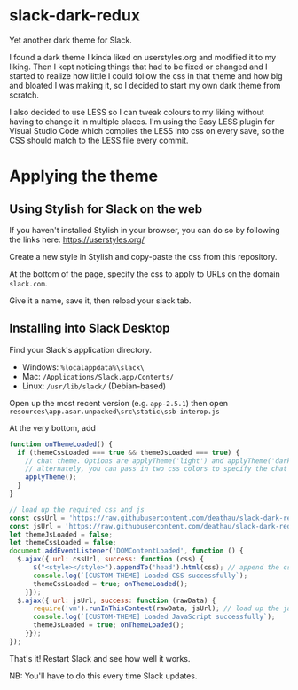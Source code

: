# slack-dark-redux
Yet another dark theme for Slack.

I found a dark theme I kinda liked on userstyles.org and modified it to my liking. Then I kept noticing things that had to be fixed or changed and I started to realize how little I could follow the css in that theme and how big and bloated I was making it, so I decided to start my own dark theme from scratch.

I also decided to use LESS so I can tweak colours to my liking without having to change it in multiple places. I'm using the Easy LESS plugin for Visual Studio Code which compiles the LESS into css on every save, so the CSS should match to the LESS file every commit.

# Applying the theme
## Using Stylish for Slack on the web

If you haven't installed Stylish in your browser, you can do so by following the links here: https://userstyles.org/

Create a new style in Stylish and copy-paste the css from this repository.

At the bottom of the page, specify the css to apply to URLs on the domain `slack.com`.

Give it a name, save it, then reload your slack tab.

## Installing into Slack Desktop

Find your Slack's application directory.

* Windows: `%localappdata%\slack\`
* Mac: `/Applications/Slack.app/Contents/`
* Linux: `/usr/lib/slack/` (Debian-based)


Open up the most recent version (e.g. `app-2.5.1`) then open
`resources\app.asar.unpacked\src\static\ssb-interop.js`

At the very bottom, add

```js
function onThemeLoaded() {
  if (themeCssLoaded === true && themeJsLoaded === true) {
    // chat theme. Options are applyTheme('light') and applyTheme('dark'), anything else attempts to use sidebar colors
    // alternately, you can pass in two css colors to specify the chat background and foreground, respectively
    applyTheme();
  }
}

// load up the required css and js
const cssUrl = 'https://raw.githubusercontent.com/deathau/slack-dark-redux/master/style.css';
const jsUrl = 'https://raw.githubusercontent.com/deathau/slack-dark-redux/master/inject.js';
let themeJsLoaded = false;
let themeCssLoaded = false;
document.addEventListener('DOMContentLoaded', function () {
  $.ajax({ url: cssUrl, success: function (css) {
      $("<style></style>").appendTo('head').html(css); // append the css
      console.log(`[CUSTOM-THEME] Loaded CSS successfully`);
      themeCssLoaded = true; onThemeLoaded();
    }});
  $.ajax({ url: jsUrl, success: function (rawData) {
      require('vm').runInThisContext(rawData, jsUrl); // load up the javascript
      console.log(`[CUSTOM-THEME] Loaded JavaScript successfully`);
      themeJsLoaded = true; onThemeLoaded();
    }});
});
```

That's it! Restart Slack and see how well it works.

NB: You'll have to do this every time Slack updates.